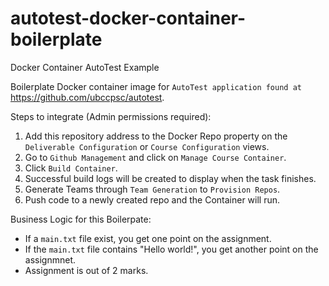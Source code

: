 # autotest-docker-container-boilerplate
Docker Container AutoTest Example

Boilerplate Docker container image for `AutoTest application found at` https://github.com/ubccpsc/autotest.

Steps to integrate (Admin permissions required):

1) Add this repository address to the Docker Repo property on the `Deliverable Configuration` or `Course Configuration` views.
2) Go to `Github Management` and click on `Manage Course Container`.
3) Click `Build Container`.
4) Successful build logs will be created to display when the task finishes.
5) Generate Teams through `Team Generation` to `Provision Repos`.
6) Push code to a newly created repo and the Container will run.

Business Logic for this Boilerpate:

- If a `main.txt` file exist, you get one point on the assignment.
- If the `main.txt` file contains "Hello world!", you get another point on the assignmnet.
- Assignment is out of 2 marks.
